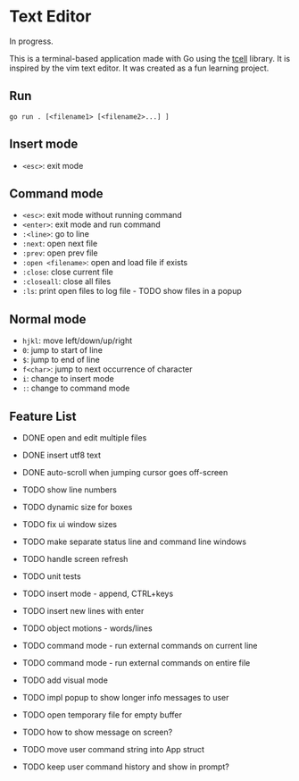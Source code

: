 # Text Editor

In progress.

This is a terminal-based application made with Go using the
[tcell](github.com/gdamore/tcell/v2) library. It is inspired by the vim text
editor. It was created as a fun learning project.

## Run

```
go run . [<filename1> [<filename2>...] ]
```

## Insert mode
- `<esc>`: exit mode

## Command mode
- `<esc>`: exit mode without running command
- `<enter>`: exit mode and run command
- `:<line>`: go to line
- `:next`: open next file
- `:prev`: open prev file
- `:open <filename>`: open and load file if exists
- `:close`: close current file
- `:closeall`: close all files
- `:ls`: print open files to log file - TODO show files in a popup

## Normal mode
- `hjkl`: move left/down/up/right
- `0`: jump to start of line
- `$`: jump to end of line
- `f<char>`: jump to next occurrence of character
- `i`: change to insert mode
- `:`: change to command mode

## Feature List
- DONE open and edit multiple files
- DONE insert utf8 text
- DONE auto-scroll when jumping cursor goes off-screen

- TODO show line numbers
- TODO dynamic size for boxes
- TODO fix ui window sizes 
- TODO make separate status line and command line windows
- TODO handle screen refresh
- TODO unit tests
- TODO insert mode - append, CTRL+keys
- TODO insert new lines with enter
- TODO object motions - words/lines
- TODO command mode - run external commands on current line
- TODO command mode - run external commands on entire file
- TODO add visual mode
- TODO impl popup to show longer info messages to user
- TODO open temporary file for empty buffer
- TODO how to show message on screen?
- TODO move user command string into App struct
- TODO keep user command history and show in prompt?
